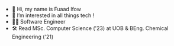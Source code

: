 - 👋 Hi, my name is Fuaad Ifow
- 👀 I’m interested in all things tech !
- 👨‍💻 Software Engineer 
- 🛠 Read MSc. Computer Science ('23) at UOB & BEng. Chemical Engineering ('21)


<!---
fuaadifow/fuaadifow is a ✨ special ✨ repository because its `README.md` (this file) appears on your GitHub profile.
You can click the Preview link to take a look at your changes.
--->

